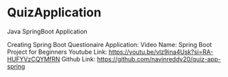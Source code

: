 # QuizApplication
Java SpringBoot Application

Creating Spring Boot Questionaire Application:
Video Name: Spring Boot Project for Beginners
Youtube Link: https://youtu.be/vlz9ina4Usk?si=RA-HUFYVzCQYMfRN
Github Link: https://github.com/navinreddy20/quiz-app-spring
